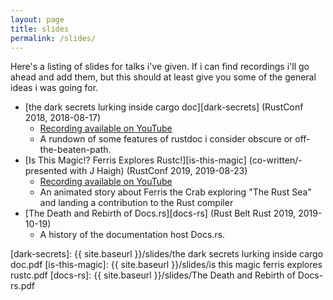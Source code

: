 ```yaml
---
layout: page
title: slides
permalink: /slides/
---
```

Here's a listing of slides for talks i've given. If i can find recordings i'll go ahead and add
them, but this should at least give you some of the general ideas i was going for.

- [the dark secrets lurking inside cargo doc][dark-secrets] (RustConf 2018, 2018-08-17)
  - [Recording available on YouTube](https://www.youtube.com/watch?v=3wcXj67N6eE)
  - A rundown of some features of rustdoc i consider obscure or off-the-beaten-path.
- [Is This Magic!? Ferris Explores Rustc!][is-this-magic] (co-written/-presented with J Haigh)
  (RustConf 2019, 2019-08-23)
  - [Recording available on YouTube](https://www.youtube.com/watch?v=KJ-V2BOtZnM)
  - An animated story about Ferris the Crab exploring "The Rust Sea" and landing a contribution to
    the Rust compiler
- [The Death and Rebirth of Docs.rs][docs-rs] (Rust Belt Rust 2019, 2019-10-19)
  - A history of the documentation host Docs.rs.

[dark-secrets]: {{ site.baseurl }}/slides/the dark secrets lurking inside cargo doc.pdf
[is-this-magic]: {{ site.baseurl }}/slides/is this magic ferris explores rustc.pdf
[docs-rs]: {{ site.baseurl }}/slides/The Death and Rebirth of Docs-rs.pdf
